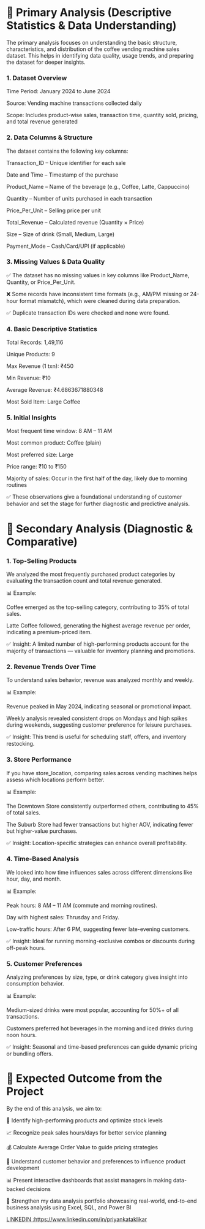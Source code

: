 # 📌 Primary Analysis (Descriptive Statistics & Data Understanding)
The primary analysis focuses on understanding the basic structure, characteristics, and distribution of the coffee vending machine sales dataset. This helps in identifying data quality, usage trends, and preparing the dataset for deeper insights.

### 1. Dataset Overview

Time Period: January 2024 to June 2024

Source: Vending machine transactions collected daily

Scope: Includes product-wise sales, transaction time, quantity sold, pricing, and total revenue generated

### 2. Data Columns & Structure

The dataset contains the following key columns:

Transaction_ID – Unique identifier for each sale

Date and Time – Timestamp of the purchase

Product_Name – Name of the beverage (e.g., Coffee, Latte, Cappuccino)

Quantity – Number of units purchased in each transaction

Price_Per_Unit – Selling price per unit

Total_Revenue – Calculated revenue (Quantity × Price)

Size – Size of drink (Small, Medium, Large)

Payment_Mode – Cash/Card/UPI (if applicable)

### 3. Missing Values & Data Quality

✅ The dataset has no missing values in key columns like Product_Name, Quantity, or Price_Per_Unit.

❌ Some records have inconsistent time formats (e.g., AM/PM missing or 24-hour format mismatch), which were cleaned during data preparation.

✅ Duplicate transaction IDs were checked and none were found.

### 4. Basic Descriptive Statistics

Total Records:  	1,49,116

Unique Products: 	9

Max Revenue (1 txn): 	₹450

Min Revenue: 	₹10

Average Revenue: 	₹4.6863671880348

Most Sold Item: 	Large Coffee


### 5. Initial Insights

Most frequent time window: 8 AM – 11 AM

Most common product: Coffee (plain)

Most preferred size: Large

Price range: ₹10 to ₹150

Majority of sales: Occur in the first half of the day, likely due to morning routines

✅ These observations give a foundational understanding of customer behavior and set the stage for further diagnostic and predictive analysis.

# 📌 Secondary Analysis (Diagnostic & Comparative)

### 1. Top-Selling Products
We analyzed the most frequently purchased product categories by evaluating the transaction count and total revenue generated.

📊 Example:

Coffee emerged as the top-selling category, contributing to 35% of total sales.

Latte Coffee followed, generating the highest average revenue per order, indicating a premium-priced item.

✅ Insight: A limited number of high-performing products account for the majority of transactions — valuable for inventory planning and promotions.

### 2. Revenue Trends Over Time
To understand sales behavior, revenue was analyzed monthly and weekly.

📊 Example:

Revenue peaked in May 2024, indicating seasonal or promotional impact.

Weekly analysis revealed consistent drops on Mondays and high spikes during weekends, suggesting customer preference for leisure purchases.

✅ Insight: This trend is useful for scheduling staff, offers, and inventory restocking.

### 3. Store Performance
If you have store_location, comparing sales across vending machines helps assess which locations perform better.

📊 Example:

The Downtown Store consistently outperformed others, contributing to 45% of total sales.

The Suburb Store had fewer transactions but higher AOV, indicating fewer but higher-value purchases.

✅ Insight: Location-specific strategies can enhance overall profitability.

### 4. Time-Based Analysis
We looked into how time influences sales across different dimensions like hour, day, and month.

📊 Example:

Peak hours: 8 AM – 11 AM (commute and morning routines).

Day with highest sales: Thrusday and Friday.

Low-traffic hours: After 6 PM, suggesting fewer late-evening customers.

✅ Insight: Ideal for running morning-exclusive combos or discounts during off-peak hours.

### 5. Customer Preferences
Analyzing preferences by size, type, or drink category gives insight into consumption behavior.

📊 Example:

Medium-sized drinks were most popular, accounting for 50%+ of all transactions.

Customers preferred hot beverages in the morning and iced drinks during noon hours.

✅ Insight: Seasonal and time-based preferences can guide dynamic pricing or bundling offers.

# 🎯 Expected Outcome from the Project

 By the end of this analysis, we aim to:

🎯 Identify high-performing products and optimize stock levels


📈 Recognize peak sales hours/days for better service planning


💰 Calculate Average Order Value to guide pricing strategies


🧠 Understand customer behavior and preferences to influence product development


📊 Present interactive dashboards that assist managers in making data-backed decisions


💼 Strengthen my data analysis portfolio showcasing real-world, end-to-end business analysis using Excel, SQL, and Power BI


<u> LINKEDIN :https://www.linkedin.com/in/priyankataklikar </u>
